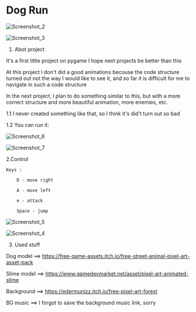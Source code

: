 # Dog  Run

![Screenshot_2](https://user-images.githubusercontent.com/113620590/236170093-f82bd607-7b4f-4af7-a427-15b3daa96d94.png)

![Screenshot_3](https://user-images.githubusercontent.com/113620590/236172423-01cc4db2-ec55-4d39-8761-a30833d43ccb.png)
1. Abot project

It's a first little project on pygame
 I hope next projects be better than this
 
 At this project I don't did a good animations becouse the code structure turned out not the way I would like to see it, and so far it is difficult for me to navigate in such a code structure
      
 In the next project, I plan to do something similar to this, but with a more correct structure and more beautiful animation, more enemies, etc.

  1.1 I never created something like that, so I think it's did't turn out so bad
  
  1.2 You can run it:
  
   ![Screenshot_6](https://user-images.githubusercontent.com/113620590/236174057-88547724-d58b-43c4-9499-63d6a94869e8.png)
    
    
   ![Screenshot_7](https://user-images.githubusercontent.com/113620590/236174081-1830697c-75ba-4fbf-a578-8e5e7916574e.png)



  2.Control
  
    Keys :

        D - move right

        A - move left

        e - attack

        Space - jump
        
![Screenshot_5](https://user-images.githubusercontent.com/113620590/236172450-3b9cd6af-1dc0-499f-98ad-8edcec47bfcc.png)

![Screenshot_4](https://user-images.githubusercontent.com/113620590/236173221-756a6f76-e372-4b9d-b5d7-e3afc7a99794.png)

3. Used stuff
  
  Dog model ==> https://free-game-assets.itch.io/free-street-animal-pixel-art-asset-pack
  
  Slime model ==> https://www.gamedevmarket.net/asset/pixel-art-animated-slime
  
  Background ==> https://edermunizz.itch.io/free-pixel-art-forest
  
  BG music ==> I forgot to save the background music link, sorry
  
  

